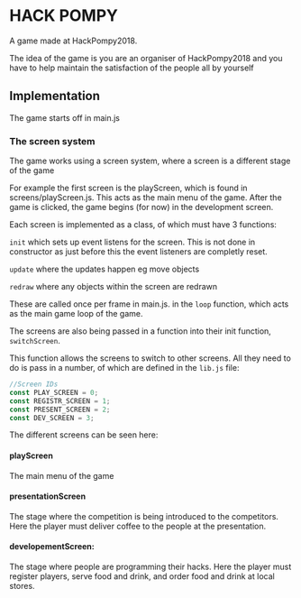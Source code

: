 # HACK POMPY

A game made at HackPompy2018.

The idea of the game is you are an organiser of HackPompy2018 and you have to help maintain the satisfaction of the people all by yourself

## Implementation

The game starts off in main.js

### The screen system

The game works using a screen system, where a screen is a different stage of the game

For example the first screen is the playScreen, which is found in screens/playScreen.js. This acts as the main menu of the game. After the game is clicked, the game begins (for now) in the development screen.

Each screen is implemented as a class, of which must have 3 functions:

`init` which sets up event listens for the screen. This is not done in constructor as just before this the event listeners are completly reset.

`update` where the updates happen eg move objects

`redraw` where any objects within the screen are redrawn

These are called once per frame in main.js. in the `loop` function, which acts as the main game loop of the game.

The screens are also being passed in a function into their init function, `switchScreen`.

This function allows the screens to switch to other screens. All they need to do is pass in a number, of which are defined in the `lib.js` file:

```js
//Screen IDs
const PLAY_SCREEN = 0;
const REGISTR_SCREEN = 1;
const PRESENT_SCREEN = 2;
const DEV_SCREEN = 3;
```

The different screens can be seen here:

#### playScreen

The main menu of the game

#### presentationScreen

The stage where the competition is being introduced to the competitors. Here the player must deliver coffee to the people at the presentation.


#### developementScreen:

The stage where people are programming their hacks. Here the player must register players, serve food and drink, and order food and drink at local stores.
